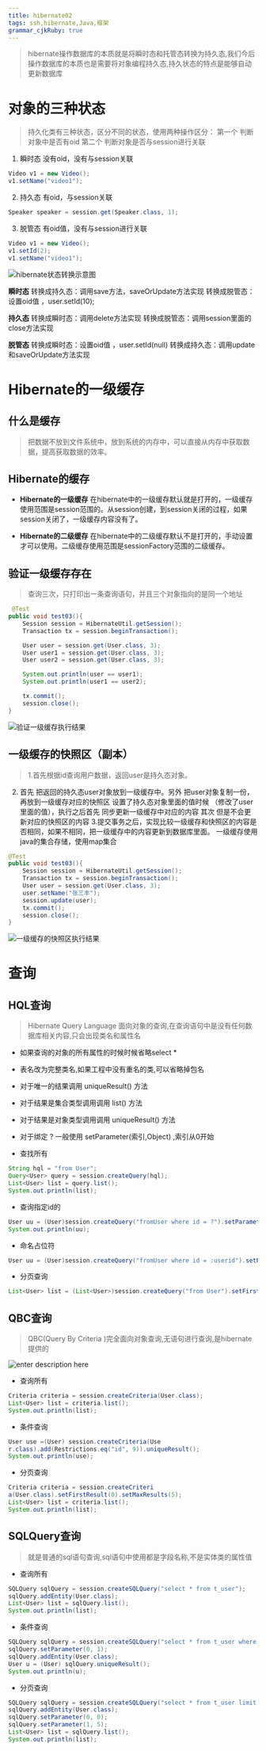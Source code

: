 ```yaml
---
title: hibernate02
tags: ssh,hibernate,Java,框架
grammar_cjkRuby: true
---
```

> hibernate操作数据库的本质就是将瞬时态和托管态转换为持久态,我们今后操作数据库的本质也是需要将对象编程持久态,持久状态的特点是能够自动更新数据库
# 对象的三种状态
> 持久化类有三种状态，区分不同的状态，使用两种操作区分：
  第一个 判断对象中是否有oid
  第二个 判断对象是否与session进行关联
  
1. 瞬时态
 没有oid，没有与session关联

``` java
Video v1 = new Video();
v1.setName("video1");
```
 
 2. 持久态
 有oid，与session关联

``` java
Speaker speaker = session.get(Speaker.class, 1);
```

3. 脱管态
 有oid值，没有与session进行关联

``` java
Video v1 = new Video();
v1.setId(2);
v1.setName("video1");
```
![hibernate状态转换示意图][1]
 
**瞬时态**
  转换成持久态：调用save方法，saveOrUpdate方法实现
  转换成脱管态：设置oid值 ，user.setId(10);

**持久态**
 转换成瞬时态：调用delete方法实现
 转换成脱管态：调用session里面的close方法实现

**脱管态**
  转换成瞬时态：设置oid值 ，user.setId(null)
  转换成持久态：调用update和saveOrUpdate方法实现

# Hibernate的一级缓存
## 什么是缓存
> 把数据不放到文件系统中，放到系统的内存中，可以直接从内存中获取数据，提高获取数据的效率。

## Hibernate的缓存
- **Hibernate的一级缓存**
  在hibernate中的一级缓存默认就是打开的，一级缓存使用范围是session范围的。从session创建，到session关闭的过程，如果session关闭了，一级缓存内容没有了。

- **Hibernate的二级缓存**
  在hibernate中的二级缓存默认不是打开的，手动设置才可以使用。二级缓存使用范围是sessionFactory范围的二级缓存。

## 验证一级缓存存在
> 查询三次，只打印出一条查询语句，并且三个对象指向的是同一个地址
``` java
 @Test
public void test03(){
	Session session = HibernateUtil.getSession();
	Transaction tx = session.beginTransaction();

	User user = session.get(User.class, 3);
	User user1 = session.get(User.class, 3);
	User user2 = session.get(User.class, 3);

	System.out.println(user == user1);
	System.out.println(user1 == user2);

	tx.commit();
	session.close();
}
```

![验证一级缓存执行结果][2]

## 一级缓存的快照区（副本）
> 1.首先根据id查询用户数据，返回user是持久态对象。
2. 首先 把返回的持久态user对象放到一级缓存中。另外 把user对象复制一份，再放到一级缓存对应的快照区
设置了持久态对象里面的值时候 （修改了user里面的值），执行之后首先 同步更新一级缓存中对应的内容
其次 但是不会更新对应的快照区的内容
3.提交事务之后，实现比较一级缓存和快照区的内容是否相同，如果不相同，把一级缓存中的内容更新到数据库里面。
一级缓存使用java的集合存储，使用map集合


``` java
@Test
public void test03(){
	Session session = HibernateUtil.getSession();
	Transaction tx = session.beginTransaction();
	User user = session.get(User.class, 3);
	user.setName("张三丰");
	session.update(user);
	tx.commit();
	session.close();
}
```


![一级缓存的快照区执行结果][3]

# 查询


## HQL查询
> Hibernate Query Language 面向对象的查询,在查询语句中是没有任何数据库相关内容,只会出现类名和属性名

- 如果查询的对象的所有属性的时候时候省略select *
- 表名改为完整类名,如果工程中没有重名的类,可以省略掉包名
- 对于唯一的结果调用 uniqueResult() 方法
- 对于结果是集合类型调用调用 list() 方法
- 对于结果是对象类型调用调用 uniqueResult() 方法
- 对于绑定 ? 一般使用 setParameter(索引,Object) ,索引从0开始

- 查找所有

``` java
String hql = "from User";
Query<User> query = session.createQuery(hql);
List<User> list = query.list();
System.out.println(list);
```

- 查询指定id的

``` java
User uu = (User)session.createQuery("fromUser where id = ?").setParameter(0, 9).uniqueResult();
System.out.println(uu);
```


- 命名占位符

``` java
User uu = (User)session.createQuery("fromUser where id = :userid").setParameter("userid",9).uniqueResult();
```

- 分页查询

``` java
List<User> list = (List<User>)session.createQuery("from User").setFirstResult(0).setMaxResults(5).list();
```

## QBC查询

> QBC(Query By Criteria )完全面向对象查询,无语句进行查询,是hibernate提供的

![enter description here][4]

- 查询所有

``` java
Criteria criteria = session.createCriteria(User.class);
List<User> list = criteria.list();
System.out.println(list);
```

- 条件查询

``` java
User use =(User) session.createCriteria(Use
r.class).add(Restrictions.eq("id", 9)).uniqueResult();
System.out.println(use);
```

- 分页查询

``` java
Criteria criteria = session.createCriteri
a(User.class).setFirstResult(0).setMaxResults(5);
List<User> list = criteria.list();
System.out.println(list);
```

## SQLQuery查询

> 就是普通的sql语句查询,sql语句中使用都是字段名称,不是实体类的属性值

- 查询所有

``` java
SQLQuery sqlQuery = session.createSQLQuery("select * from t_user");
sqlQuery.addEntity(User.class);
List<User> list = sqlQuery.list();
System.out.println(list);
```

- 条件查询

``` java
SQLQuery sqlQuery = session.createSQLQuery("select * from t_user where u_id = ?");
sqlQuery.setParameter(0, 1);
sqlQuery.addEntity(User.class);
User u = (User) sqlQuery.uniqueResult();
System.out.println(u);
```

- 分页查询

``` java
SQLQuery sqlQuery = session.createSQLQuery("select * from t_user limit ?,?");
sqlQuery.addEntity(User.class);
sqlQuery.setParameter(0, 0);
sqlQuery.setParameter(1, 5);
List<User> list = sqlQuery.list();
System.out.println(list);
```




  [1]: https://www.github.com/xiesen310/notes_Images/raw/master/images/1504617225744.jpg
  [2]: https://www.github.com/xiesen310/notes_Images/raw/master/images/1504618380053.jpg
  [3]: https://www.github.com/xiesen310/notes_Images/raw/master/images/1504618986931.jpg
  [4]: https://www.github.com/xiesen310/notes_Images/raw/master/images/1504793775249.jpg